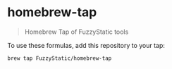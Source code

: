 # homebrew-tap

> Homebrew Tap of FuzzyStatic tools

To use these formulas, add this repository to your tap:
```
brew tap FuzzyStatic/homebrew-tap
```
